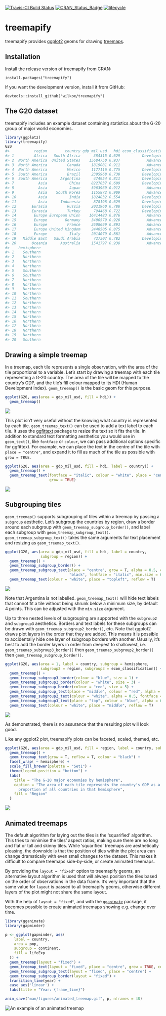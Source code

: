 
[![Travis-CI Build
Status](https://travis-ci.org/wilkox/treemapify.svg?branch=master)](https://travis-ci.org/wilkox/treemapify)
[![CRAN\_Status\_Badge](http://www.r-pkg.org/badges/version/treemapify)](https://cran.r-project.org/package=treemapify)
[![lifecycle](https://img.shields.io/badge/lifecycle-stable-brightgreen.svg)](https://www.tidyverse.org/lifecycle/#stable)

# treemapify

treemapify provides [ggplot2](https://ggplot2.tidyverse.org) geoms for
drawing [treemaps](http://en.wikipedia.org/wiki/Treemap).

## Installation

Install the release version of treemapify from CRAN:

`install.packages("treemapify")`

If you want the development version, install it from GitHub:

`devtools::install_github("wilkox/treemapify")`

## The G20 dataset

treemapify includes an example dataset containing statistics about the
G-20 group of major world economies.

``` r
library(ggplot2)
library(treemapify)
G20
#>           region        country gdp_mil_usd   hdi econ_classification
#> 1         Africa   South Africa      384315 0.629          Developing
#> 2  North America  United States    15684750 0.937            Advanced
#> 3  North America         Canada     1819081 0.911            Advanced
#> 4  North America         Mexico     1177116 0.775          Developing
#> 5  South America         Brazil     2395968 0.730          Developing
#> 6  South America      Argentina      474954 0.811          Developing
#> 7           Asia          China     8227037 0.699          Developing
#> 8           Asia          Japan     5963969 0.912            Advanced
#> 9           Asia    South Korea     1155872 0.909            Advanced
#> 10          Asia          India     1824832 0.554          Developing
#> 11          Asia      Indonesia      878198 0.629          Developing
#> 12       Eurasia         Russia     2021960 0.788          Developing
#> 13       Eurasia         Turkey      794468 0.722          Developing
#> 14        Europe European Union    16414483 0.876            Advanced
#> 15        Europe        Germany     3400579 0.920            Advanced
#> 16        Europe         France     2608699 0.893            Advanced
#> 17        Europe United Kingdom     2440505 0.875            Advanced
#> 18        Europe          Italy     2014079 0.881            Advanced
#> 19   Middle East   Saudi Arabia      727307 0.782          Developing
#> 20       Oceania      Australia     1541797 0.938            Advanced
#>    hemisphere
#> 1    Southern
#> 2    Northern
#> 3    Northern
#> 4    Northern
#> 5    Southern
#> 6    Southern
#> 7    Northern
#> 8    Northern
#> 9    Northern
#> 10   Northern
#> 11   Southern
#> 12   Northern
#> 13   Northern
#> 14   Northern
#> 15   Northern
#> 16   Northern
#> 17   Northern
#> 18   Northern
#> 19   Northern
#> 20   Southern
```

## Drawing a simple treemap

In a treemap, each tile represents a single observation, with the area
of the tile proportional to a variable. Let’s start by drawing a treemap
with each tile representing a G-20 country. The area of the tile will be
mapped to the country’s GDP, and the tile’s fill colour mapped to its
HDI (Human Development Index). `geom_treemap()` is the basic geom for
this purpose.

``` r
ggplot(G20, aes(area = gdp_mil_usd, fill = hdi)) +
  geom_treemap()
```

![](man/figures/README-basic_treemap-1.png)<!-- -->

This plot isn’t very useful without the knowing what country is
represented by each tile. `geom_treemap_text()` can be used to add a
text label to each tile. It uses the
[ggfittext](https://github.com/wilkox/ggfittext) package to resize the
text so it fits the tile. In addition to standard text formatting
aesthetics you would use in `geom_text()`, like `fontface` or `colour`,
we can pass additional options specific for ggfittext. For example, we
can place the text in the centre of the tile with `place = "centre"`,
and expand it to fill as much of the tile as possible with
`grow = TRUE`.

``` r
ggplot(G20, aes(area = gdp_mil_usd, fill = hdi, label = country)) +
  geom_treemap() +
  geom_treemap_text(fontface = "italic", colour = "white", place = "centre",
                    grow = TRUE)
```

![](man/figures/README-geom_treemap_text-1.png)<!-- -->

## Subgrouping tiles

`geom_treemap()` supports subgrouping of tiles within a treemap by
passing a `subgroup` aesthetic. Let’s subgroup the countries by region,
draw a border around each subgroup with
`geom_treemap_subgroup_border()`, and label each subgroup with
`geom_treemap_subgroup_text()`. `geom_treemap_subgroup_text()` takes the
same arguments for text placement and resizing as `geom_treemap_text()`.

``` r
ggplot(G20, aes(area = gdp_mil_usd, fill = hdi, label = country,
                subgroup = region)) +
  geom_treemap() +
  geom_treemap_subgroup_border() +
  geom_treemap_subgroup_text(place = "centre", grow = T, alpha = 0.5, colour =
                             "black", fontface = "italic", min.size = 0) +
  geom_treemap_text(colour = "white", place = "topleft", reflow = T)
```

![](man/figures/README-subgrouped_treemap-1.png)<!-- -->

Note that Argentina is not labelled. `geom_treemap_text()` will hide
text labels that cannot fit a tile without being shrunk below a minimum
size, by default 4 points. This can be adjusted with the `min.size`
argument.

Up to three nested levels of subgrouping are supported with the
`subgroup2` and `subgroup3` aesthetics. Borders and text labels for
these subgroups can be drawn with `geom_treemap_subgroup2_border()`,
etc. Note that ggplot2 draws plot layers in the order that they are
added. This means it is possible to accidentally hide one layer of
subgroup borders with another. Usually, it’s best to add the border
layers in order from deepest to shallowest, i.e.
`geom_treemap_subgroup3_border()` then `geom_treemap_subgroup2_border()`
then `geom_treemap_subgroup_border()`.

``` r
ggplot(G20, aes(area = 1, label = country, subgroup = hemisphere,
                subgroup2 = region, subgroup3 = econ_classification)) +
  geom_treemap() +
  geom_treemap_subgroup3_border(colour = "blue", size = 1) +
  geom_treemap_subgroup2_border(colour = "white", size = 3) +
  geom_treemap_subgroup_border(colour = "red", size = 5) +
  geom_treemap_subgroup_text(place = "middle", colour = "red", alpha = 0.5, grow = T) +
  geom_treemap_subgroup2_text(colour = "white", alpha = 0.5, fontface = "italic") +
  geom_treemap_subgroup3_text(place = "top", colour = "blue", alpha = 0.5) +
  geom_treemap_text(colour = "white", place = "middle", reflow = T)
```

![](man/figures/README-multiple_subgrouped_treemap-1.png)<!-- -->

As demonstrated, there is no assurance that the resulting plot will look
good.

Like any ggplot2 plot, treemapify plots can be faceted, scaled, themed,
etc.

``` r
ggplot(G20, aes(area = gdp_mil_usd, fill = region, label = country, subgroup = region)) +
  geom_treemap() +
  geom_treemap_text(grow = T, reflow = T, colour = "black") +
  facet_wrap( ~ hemisphere) +
  scale_fill_brewer(palette = "Set1") +
  theme(legend.position = "bottom") +
  labs(
    title = "The G-20 major economies by hemisphere",
    caption = "The area of each tile represents the country's GDP as a
      proportion of all countries in that hemisphere",
    fill = "Region"
  )
```

![](man/figures/README-complex_treemap-1.png)<!-- -->

## Animated treemaps

The default algorithm for laying out the tiles is the ‘squarified’
algorithm. This tries to minimise the tiles’ aspect ratios, making sure
there are no long and flat or tall and skinny tiles. While ‘squarified’
treemaps are aesthetically pleasing, the downside is that the position
of tiles within the plot area can change dramatically with even small
changes to the dataset. This makes it difficult to compare treemaps
side-by-side, or create animated treemaps.

By providing the `layout = "fixed"` option to treemapify geoms, an
alternative layout algorithm is used that will always position the tiles
based on the order of observations in the data frame. It’s very
important that the same value for `layout` is passed to all treemapify
geoms, otherwise different layers of the plot might not share the same
layout.

With the help of `layout = "fixed"`, and with the
[`gganimate`](https://github.com/dgrtwo/gganimate) package, it becomes
possible to create animated treemaps showing e.g. change over time.

``` r
library(gganimate)
library(gapminder)

p <- ggplot(gapminder, aes(
    label = country,
    area = pop,
    subgroup = continent,
    fill = lifeExp
  )) +
  geom_treemap(layout = "fixed") +
  geom_treemap_text(layout = "fixed", place = "centre", grow = TRUE, colour = "white") +
  geom_treemap_subgroup_text(layout = "fixed", place = "centre") +
  geom_treemap_subgroup_border(layout = "fixed") +
  transition_time(year) +
  ease_aes('linear') +
  labs(title = "Year: {frame_time}")

anim_save("man/figures/animated_treemap.gif", p, nframes = 48)
```

![An example of an animated treemap](man/figures/animated_treemap.gif)
